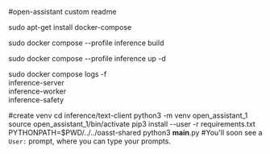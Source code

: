 #open-assistant custom readme

sudo apt-get install docker-compose

sudo docker compose --profile inference build

sudo docker compose --profile inference up -d

sudo docker compose logs -f    \
    inference-server      \
    inference-worker      \
    inference-safety

#create venv
cd inference/text-client
python3 -m venv open_assistant_1
source open_assistant_1/bin/activate
pip3 install --user -r requirements.txt
PYTHONPATH=$PWD/../../oasst-shared python3 __main__.py
#You'll soon see a `User:` prompt, where you can type your prompts.


